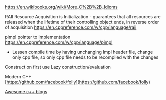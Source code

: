 https://en.wikibooks.org/wiki/More_C%2B%2B_Idioms

RAII Resource Acquisition is Initialization - guarantees that all resources are released when the lifetime of their controlling object ends, in reverse order of acquisition
https://en.cppreference.com/w/cpp/language/raii

pimpl pointer to implementation https://en.cppreference.com/w/cpp/language/pimpl
- Lessen compile time by having unchanging Impl header file, change only cpp file, so only cpp file needs to be recompiled with the changes

Construct on first use
Lazy construction/evaluation


Modern C++  
[https://github.com/facebook/folly](https://github.com/facebook/folly)

[Awesome c++ blogs](https://www.linkedin.com/posts/necatiergn_cpp-programming-coding-activity-7053297104751865857-OyVR?utm_source=share&utm_medium=member_desktop)